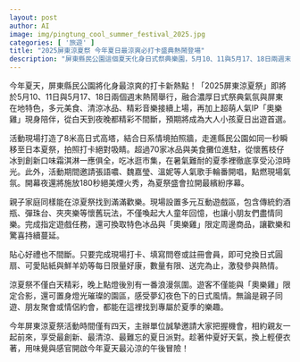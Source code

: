 ```yaml
---
layout: post
author: AI
image: img/pingtung_cool_summer_festival_2025.jpg
categories: [ '旅遊' ]
title: "2025屏東涼夏祭 今年夏日最涼爽必打卡盛典熱鬧登場"
description: "屏東縣民公園這個夏天化身日式祭典樂園，5月10、11與5月17、18日兩週末限定登場！8米高日式高塔、人氣IP奧樂雞、70家冰品美食、名歌手輪番開唱，還有180秒絢麗煙火、懷舊親子遊戲與每日打卡好禮。白天夜晚各有精彩，賞燈、逛市集、趣味遊戲、一站式沁涼夏祭體驗，兼顧親子、情侶、朋友出遊最佳選擇，只此四天錯過等明年！"
---
```

今年夏天，屏東縣民公園將化身最涼爽的打卡新熱點！「2025屏東涼夏祭」即將於5月10、11日與5月17、18日兩個週末熱鬧舉行，融合濃厚日式祭典氣氛與屏東在地特色，多元美食、清涼冰品、精彩音樂接續上場，再加上超萌人氣IP「奧樂雞」現身陪伴，從白天到夜晚都精彩不間斷，預期將成為大人小孩夏日出遊首選。

活動現場打造了8米高日式高塔，結合日系情境拍照牆，走進縣民公園如同一秒瞬移至日本夏祭，拍照打卡絕對吸睛。超過70家冰品與美食攤位進駐，從懷舊枝仔冰到創新口味霜淇淋一應俱全，吃冰逛市集，在暑氣難耐的夏季裡徹底享受沁涼時光。此外，活動期間邀請張語噥、魏嘉瑩、溫妮等人氣歌手輪番開唱，點燃現場氣氛。開幕夜還將施放180秒絕美煙火秀，為夏祭盛會拉開最繽紛序幕。

親子家庭同樣能在涼夏祭找到滿滿歡樂。現場設置多元互動遊戲區，包含傳統釣酒瓶、彈珠台、夾夾樂等懷舊玩法，不僅喚起大人童年回憶，也讓小朋友們盡情同樂。完成指定遊戲任務，還可換取特色冰品與「奧樂雞」限定周邊商品，讓歡樂和驚喜持續蔓延。

貼心好禮也不間斷。只要完成現場打卡、填寫問卷或註冊會員，即可兌換日式圓扇、可愛貼紙與鮮羊奶等每日限量好康，數量有限、送完為止，激發參與熱情。

涼夏祭不僅白天精彩，晚上點燈後別有一番浪漫氛圍。遊客不僅能與「奧樂雞」限定合影，還可置身燈光璀璨的園區，感受夢幻夜色下的日式風情。無論是親子同遊、朋友聚會或情侶約會，都能在這裡找到專屬於夏季的樂趣。

今年屏東涼夏祭活動時間僅有四天，主辦單位誠摯邀請大家把握機會，相約親友一起前來，享受最創新、最清涼、最難忘的夏日派對。趁著仲夏好天氣，換上輕便衣著，用味覺與感官開啟今年夏天最沁涼的午後冒險！